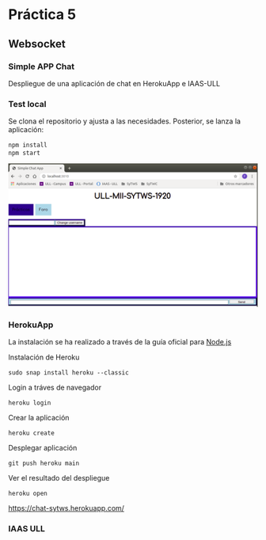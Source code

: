 # **Práctica 5**
## Websocket

### Simple APP Chat 

Despliegue de una aplicación de chat en HerokuApp e IAAS-ULL

### Test local

Se clona el repositorio y ajusta a las necesidades. Posterior, se lanza la aplicación:

```
npm install
npm start
```

![chat1](img/chat1.png)

### HerokuApp

La instalación se ha realizado a través de la guía oficial para [Node.js](https://devcenter.heroku.com/articles/getting-started-with-nodejs)

Instalación de Heroku

```
sudo snap install heroku --classic
```

Login a tráves de navegador

```
heroku login
```

Crear la aplicación
```
heroku create
```

Desplegar aplicación
```
git push heroku main
```

Ver el resultado del despliegue
```
heroku open
```

https://chat-sytws.herokuapp.com/

### IAAS ULL